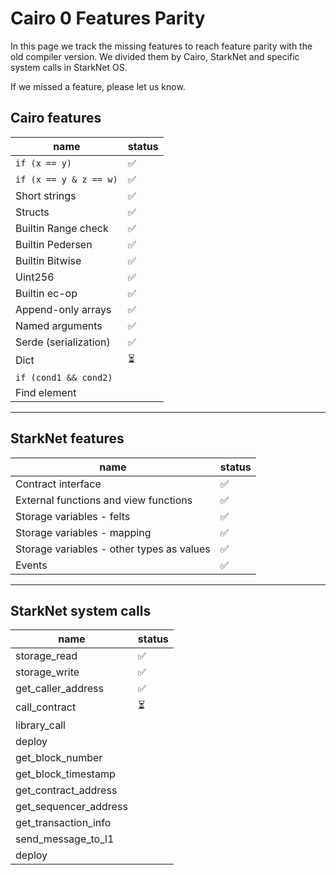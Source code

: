 # Cairo 0 Features Parity
 
 In this page we track the missing features to reach feature parity with the old compiler version. We divided them by Cairo, StarkNet and specific system calls in StarkNet OS.
 
 If we missed a feature, please let us know.

## Cairo features
| name                   | status |
|------------------------|--------|
| `if (x == y)`          | ✅     |
| `if (x == y & z == w)` | ✅     |
| Short strings          | ✅     |
| Structs                | ✅     |
| Builtin Range check    | ✅     |
| Builtin Pedersen       | ✅     |
| Builtin Bitwise        | ✅     |
| Uint256                | ✅     |
| Builtin ec-op          | ✅     |
| Append-only arrays     | ✅     |
| Named arguments        | ✅     |
| Serde (serialization)  | ✅     |
| Dict                   | ⏳     |
| `if (cond1 && cond2)`  |        |
| Find element           |        |


---

## StarkNet features

| name                                      | status |
|-------------------------------------------|--------|
| Contract interface                        | ✅     |
| External functions and view functions     | ✅     |
| Storage variables - felts                 | ✅     |
| Storage variables - mapping               | ✅     |
| Storage variables - other types as values | ✅     |
| Events                                    | ✅     |


---

## StarkNet system calls

| name                  | status |
|-----------------------|--------|
| storage_read          | ✅     |
| storage_write         | ✅     |
| get_caller_address    | ✅     |
| call_contract         | ⏳     |
| library_call          |        |
| deploy                |        |
| get_block_number      |        |
| get_block_timestamp   |        |
| get_contract_address  |        |
| get_sequencer_address |        |
| get_transaction_info  |        |
| send_message_to_l1    |        |
| deploy                |        |

